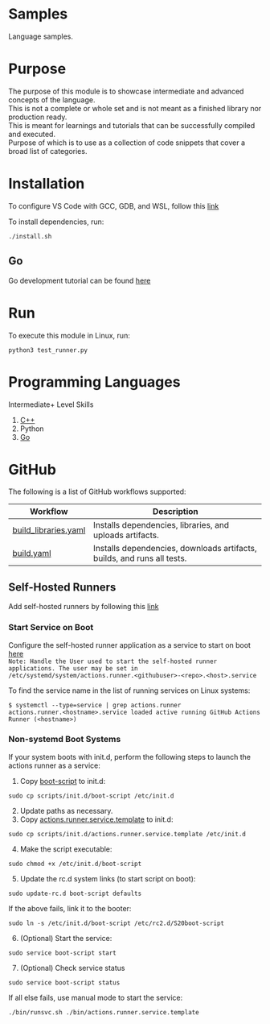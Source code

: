 # Samples
Language samples.

# Purpose
The purpose of this module is to showcase intermediate and advanced concepts of the language. \
This is not a complete or whole set and is not meant as a finished library nor production ready. \
This is meant for learnings and tutorials that can be successfully compiled and executed. \
Purpose of which is to use as a collection of code snippets that cover a broad list of categories.

# Installation

To configure VS Code with GCC, GDB, and WSL, follow this [link](https://code.visualstudio.com/docs/cpp/config-wsl)

To install dependencies, run:
```
./install.sh
```

## Go

Go development tutorial can be found [here](https://code.visualstudio.com/docs/languages/go)

# Run

To execute this module in Linux, run:
```
python3 test_runner.py
```

# Programming Languages

Intermediate+ Level Skills
1. [C++](tests/cpp/README.md) 
2. Python
3. [Go](tests/go/README.md)

# GitHub

The following is a list of GitHub workflows supported:

| Workflow                            | Description                                                                          |
|-------------------------------------|--------------------------------------------------------------------------------------|
|[build_libraries.yaml](\.github/workflows/build_libraries.yaml) | Installs dependencies, libraries, and uploads artifacts.|
|[build.yaml](\.github/workflows/build.yaml) | Installs dependencies, downloads artifacts, builds, and runs all tests.|

## Self-Hosted Runners

Add self-hosted runners by following this [link](https://docs.github.com/en/actions/hosting-your-own-runners/managing-self-hosted-runners/adding-self-hosted-runners)

### Start Service on Boot

Configure the self-hosted runner application as a service to start on boot [here](https://docs.github.com/en/actions/hosting-your-own-runners/managing-self-hosted-runners/configuring-the-self-hosted-runner-application-as-a-service)\
`Note: Handle the User used to start the self-hosted runner applications. The user may be set in /etc/systemd/system/actions.runner.<githubuser>-<repo>.<host>.service`

To find the service name in the list of running services on Linux systems:
```
$ systemctl --type=service | grep actions.runner
actions.runner.<hostname>.service loaded active running GitHub Actions Runner (<hostname>)
```

### Non-systemd Boot Systems

If your system boots with init.d, perform the following steps to launch the actions runner as a service:
1. Copy [boot-script](scripts/init.d/boot-script) to init.d: 
```
sudo cp scripts/init.d/boot-script /etc/init.d
```
2. Update paths as necessary.
3. Copy [actions.runner.service.template](scripts/init.d/actions.runner.service.template) to init.d:
```
sudo cp scripts/init.d/actions.runner.service.template /etc/init.d
```
4. Make the script executable: 
```
sudo chmod +x /etc/init.d/boot-script
```
5. Update the rc.d system links (to start script on boot): 
```
sudo update-rc.d boot-script defaults
```
If the above fails, link it to the booter:
```
sudo ln -s /etc/init.d/boot-script /etc/rc2.d/S20boot-script
```
6. (Optional) Start the service: 
```
sudo service boot-script start
```
7. (Optional) Check service status
```
sudo service boot-script status
```
If all else fails, use manual mode to start the service:
``` 
./bin/runsvc.sh ./bin/actions.runner.service.template
```

